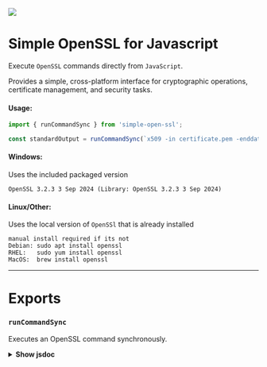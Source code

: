 [![](https://i.imgur.com/nSEjI0t.jpeg)](https://www.npmjs.com/package/simple-open-ssl)

# Simple OpenSSL for Javascript

Execute `OpenSSL` commands directly from `JavaScript`. 

Provides a simple, cross-platform interface for cryptographic operations, certificate management, and security tasks.

#### Usage:

```javascript
import { runCommandSync } from 'simple-open-ssl';

const standardOutput = runCommandSync(`x509 -in certificate.pem -enddate -noout`);
```

#### Windows:

Uses the included packaged version

```
OpenSSL 3.2.3 3 Sep 2024 (Library: OpenSSL 3.2.3 3 Sep 2024)
```

#### Linux/Other: 

Uses the local version of `OpenSSl` that is already installed

```
manual install required if its not
Debian: sudo apt install openssl
RHEL:   sudo yum install openssl
MacOS:  brew install openssl
```

---------------------

# Exports

### `runCommandSync`

Executes an OpenSSL command synchronously.

<details>
<summary><b>Show jsdoc</b></summary>

```javascript
/**
 * Executes an OpenSSL command synchronously.
 *
 * @description
 * This function runs OpenSSL commands with platform-specific handling:
 * - On Windows, it uses the packaged version of OpenSSL
 * - On other platforms (e.g., Linux, macOS), it uses the locally installed OpenSSL
 *
 * @param {string} opensslCommand - The OpenSSL command to be executed, including any arguments.
 * @param {Object} [execOptions] - Optional execution options for the synchronous command, Defaults to UTF-8 encoding if not provided.
 * @param {string} [execOptions.encoding='utf-8'] - The encoding to use for command output.
 * @param {string} [execOptions.cwd] - Current working directory for the command execution.
 * @param {Object} [execOptions.env] - Environment variables for the command.
 * 
 * @returns {string|undefined} The standard output from the executed command, or `undefined` if the command execution fails.
 */
export function runCommandSync(opensslCommand, execOptions = { encoding: 'utf-8' }) { /* */ }
```

</details>